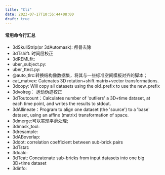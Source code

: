 ```yaml
---
title: "Cli"
date: 2023-07-17T10:56:44+08:00
draft: true
---
```


#### 常用命令行汇总

- 3dSkullStrip(or 3dAutomask): 颅骨去除
- 3dTshift: 时间层校正
- 3dREMLfit:
- uber_subject.py: 
- uber_ttest.py: 
- @auto_tlrc:转换结构像数据集，将其与一些标准空间模板对齐的脚本；
- cat_matvex: Catenates 3D rotation+shift matrix+vector transformations.
- 3dcopy: Will copy all datasets using the old_prefix to use the new_prefix
- 3dvolreg： 运动伪迹校正
- 3dToutcount：Calculates number of 'outliers' a 3D+time dataset, at each time point, and writes the results to stdout.
- 3dAllineate：Program to align one dataset (the 'source') to a 'base' dataset, using an affine (matrix) transformation of space.
- 3dmerge:可以实现平滑处理;
- 3dmask_tool:
- 3dresample:
- 3dABoverlap:
- 3ddot: correlation coefficient between sub-brick pairs
- 3dTstat:
- 3dcalc:
- 3dTcat: Concatenate sub-bricks from input datasets into one big 3D+time dataset
- 3dinfo:


